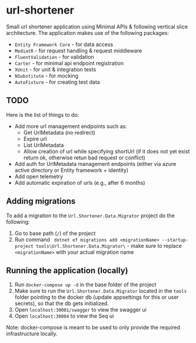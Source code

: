 # url-shortener
Small url shortener application using Minimal APIs & following vertical slice architecture. 
The application makes use of the following packages:
- `Entity Framework Core` - for data access
- `MediatR` - for request handling & request middleware
- `FluentValidation` - for validation
- `Carter` - for minimal api endpoint registration
- `XUnit` - for unit & integration tests
- `NSubstitute` - for mocking
- `AutoFixture` - for creating test data

## TODO
Here is the list of things to do:
- Add more url management endpoints such as:
  - Get UrlMetadata (no redirect)
  - Expire url
  - List UrlMetadata
  - Allow creation of url while specifying shortUrl (if it does not yet exist return ok, otherwise retun bad request or conflict)
- Add auth for UrlMetadata management endpoints (either via azure active directory or Entity framework + identity)
- Add open telemetry
- Add automatic expiration of urls (e.g., after 6 months)

## Adding migrations
To add a migration to the `Url.Shortener.Data.Migrator` project do the following:
1. Go to base path (`/`) of the project
2. Run command ` dotnet ef migrations add <migrationName> --startup-project tools\Url.Shortener.Data.Migrator\` - make sure to replace `<migrationName>` with your actual migration name

## Running the application (locally)
1. Run `docker-compose up -d` in the base folder of the project
2. Make sure to run the `Url.Shortener.Data.Migrator` located in the `tools` folder pointing to the docker db (update appsettings for this or user secrets), so that the db gets initialized.
3. Open `localhost:30001/swagger` to view the swagger ui
4. Open `localhost:30004` to view the Seq ui

Note: docker-compose is meant to be used to only provide the required infrastructure locally.